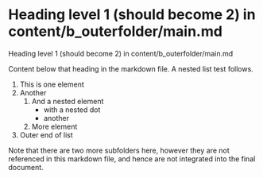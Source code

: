 # Heading level 1 (should become 2) in content/b_outerfolder/main.md
<!-- # Heading level 1 should become 2 -->

Heading level 1 (should become 2) in content/b_outerfolder/main.md


Content below that heading in the markdown file. A nested list test follows.

1. This is one element
2. Another
	1. And a nested element
		- with a nested dot
		- another
	2. More element
3. Outer end of list

Note that there are two more subfolders here, however they are not referenced in this markdown file, and hence are not integrated into the final document.

